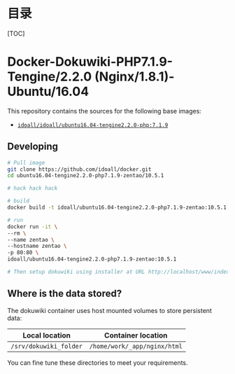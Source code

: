 # 目录

[TOC]

# Docker-Dokuwiki-PHP7.1.9-Tengine/2.2.0 (Nginx/1.8.1)-Ubuntu/16.04



This repository contains the sources for the following base images:
- [`idoall/idoall/ubuntu16.04-tengine2.2.0-php:7.1.9`](https://hub.docker.com/r/idoall/ubuntu16.04-tengine2.2.0-php/)



## Developing

```bash
# Pull image
git clone https://github.com/idoall/docker.git
cd ubuntu16.04-tengine2.2.0-php7.1.9-zentao/10.5.1

# hack hack hack

# build
docker build -t idoall/ubuntu16.04-tengine2.2.0-php7.1.9-zentao:10.5.1 .

# run
docker run -it \
--rm \
--name zentao \
--hostname zentao \
-p 80:80 \
idoall/ubuntu16.04-tengine2.2.0-php7.1.9-zentao:10.5.1

# Then setup dokuwiki using installer at URL http://localhost/www/index.php
```


## Where is the data stored? 

The dokuwiki container uses host mounted volumes to store persistent data:

| Local location         | Container location                       |
| ---------------------- | ---------------------------------------- |
| `/srv/dokuwiki_folder` | `/home/work/_app/nginx/html` |

You can fine tune these directories to meet your requirements.